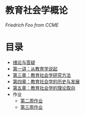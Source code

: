 # 教育社会学概论
 *Friedrich Foo from CCME*

目录
=================
- [绪论与答疑](https://github.com/FriedrichFoo/Reading-Notes/blob/master/Sociology-of-Education/绪论与答疑.md)
- [第一讲：从教育学说起](https://github.com/FriedrichFoo/Reading-Notes/blob/master/Sociology-of-Education/第一讲%20从教育说起.md)
- [第三章：教育社会学研究方法](https://github.com/FriedrichFoo/Reading-Notes/blob/master/Sociology-of-Education/第三章：教育社会学研究方法.md)
- [第四章：教育社会学的历史与发展](https://github.com/FriedrichFoo/Reading-Notes/blob/master/Sociology-of-Education/第四章：教育社会学的历史与发展.md)
- [第五章：教育社会学的理论取向](https://github.com/FriedrichFoo/Reading-Notes/blob/master/Sociology-of-Education/第五章：教育社会学的理论取向.md)
- 作业
  - [第二周作业](https://github.com/FriedrichFoo/Reading-Notes/blob/master/Sociology-of-Education/第二周作业.md)
  - [第三周作业](https://github.com/FriedrichFoo/Reading-Notes/blob/master/Sociology-of-Education/第三周作业.md)
